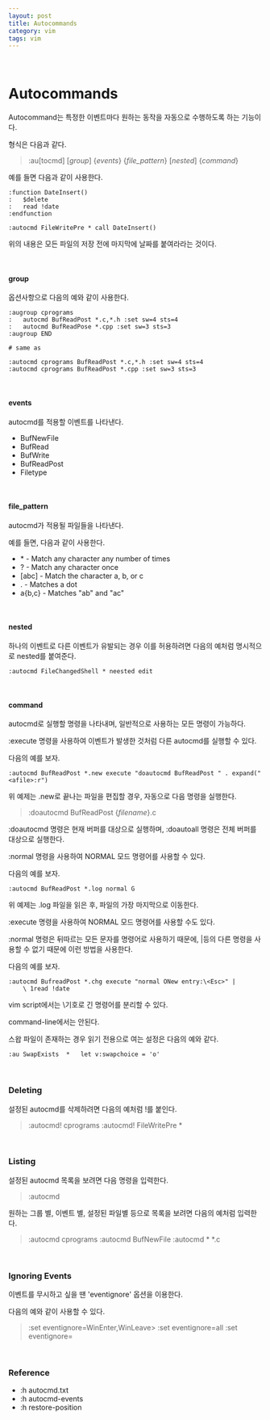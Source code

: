 ```yaml
---
layout: post
title: Autocommands
category: vim
tags: vim
---
```


&nbsp;

# Autocommands

Autocommand는 특정한 이벤트마다 원하는 동작을 자동으로 수행하도록 하는 기능이다.

형식은 다음과 같다.

> :au[tocmd] \[*group*] {*events*} {*file\_pattern*} [*nested*] {*command*}



예를 들면 다음과 같이 사용한다.

```vim
:function DateInsert()
:	$delete
:	read !date
:endfunction

:autocmd FileWritePre * call DateInsert()
```

위의 내용은 모든 파일의 저장 전에 마지막에 날짜를 붙여라라는 것이다.

&nbsp;

#### group

옵션사항으로 다음의 예와 같이 사용한다.

```vim
:augroup cprograms
:	autocmd BufReadPost *.c,*.h :set sw=4 sts=4
:	autocmd BufReadPose *.cpp :set sw=3 sts=3
:augroup END

# same as

:autocmd cprograms BufReadPost *.c,*.h :set sw=4 sts=4
:autocmd cprograms BufReadPost *.cpp :set sw=3 sts=3
```

&nbsp;

#### events

autocmd를 적용할 이벤트를 나타낸다.

- BufNewFile
- BufRead
- BufWrite
- BufReadPost
- Filetype

&nbsp;

#### file\_pattern

autocmd가 적용될 파일들을 나타낸다.

예를 들면, 다음과 같이 사용한다.

- \* - Match any character any number of times
- ? - Match any character once
- [abc] - Match the character a, b, or c
- . - Matches a dot
- a{b,c} - Matches "ab" and "ac"

&nbsp;

#### nested

하나의 이벤트로 다른 이벤트가 유발되는 경우 이를 허용하려면 다음의 예처럼 명시적으로 nested를 붙여준다.

```vim
:autocmd FileChangedShell * neested edit
```

&nbsp;

#### command

autocmd로 실행할 명령을 나타내며, 일반적으로 사용하는 모든 명령이 가능하다.



:execute 명령을 사용하여 이벤트가 발생한 것처럼 다른 autocmd를 실행할 수 있다.

다음의 예를 보자.

```vim
:autocmd BufReadPost *.new execute "doautocmd BufReadPost " . expand("<afile>:r")
```

위 예제는 .new로 끝나는 파일을 편집할 경우, 자동으로 다음 명령을 실행한다.

> :doautocmd BufReadPost {*filename*}.c

:doautocmd 명령은 현재 버퍼를 대상으로 실행하며, :doautoall 명령은 전체 버퍼를 대상으로 실행한다.



:normal 명령을 사용하여 NORMAL 모드 명령어를 사용할 수 있다.

다음의 예를 보자.

```vim
:autocmd BufReadPost *.log normal G
```

위 예제는 .log 파일을 읽은 후, 파일의 가장 마지막으로 이동한다.



:execute 명령을 사용하여 NORMAL 모드 명령어를 사용할 수도 있다.

:normal 명령은 뒤따르는 모든 문자를 명령어로 사용하기 때문에, |등의 다른 명령을 사용할 수 없기 때문에 이런 방법을 사용한다.

다음의 예를 보자.

```vim
:autocmd BufreadPost *.chg execute "normal ONew entry:\<Esc>" |
	\ 1read !date
```

vim script에서는 \기호로 긴 명령어를 분리할 수 있다.

command-line에서는 안된다.



스왑 파일이 존재하는 경우 읽기 전용으로 여는 설정은 다음의 예와 같다.

```vim
:au	SwapExists	*	let v:swapchoice = 'o'
```

&nbsp;

### Deleting

설정된 autocmd를 삭제하려면 다음의 예처럼 !를 붙인다.

> :autocmd! cprograms
> :autocmd! FileWritePre *

&nbsp;

### Listing

설정된 autocmd 목록을 보려면 다음 명령을 입력한다.

> :autocmd

원하는 그룹 별, 이벤트 별, 설정된 파일별 등으로 목록을 보려면 다음의 예처럼 입력한다.

> :autocmd cprograms
> :autocmd BufNewFile
> :autocmd * \*.c

&nbsp;

### Ignoring Events

이벤트를 무시하고 싶을 땐 'eventignore' 옵션을 이용한다.

다음의 예와 같이 사용할 수 있다.

> :set eventignore=WinEnter,WinLeave>
> :set eventignore=all
> :set eventignore=

&nbsp;

### Reference

- :h autocmd.txt
- :h autocmd-events
- :h restore-position

